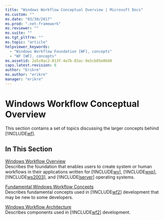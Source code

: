 ```yaml
---
title: "Windows Workflow Conceptual Overview | Microsoft Docs"
ms.custom: ""
ms.date: "03/30/2017"
ms.prod: ".net-framework"
ms.reviewer: ""
ms.suite: ""
ms.tgt_pltfrm: ""
ms.topic: "article"
helpviewer_keywords: 
  - "Windows Workflow Foundation [WF], concepts"
  - "WF [WF], concepts"
ms.assetid: 2a5c0ac2-813f-4a7b-83ac-9e5cb85e0640
caps.latest.revision: 6
author: "Erikre"
ms.author: "erikre"
manager: "erikre"
---
```

# Windows Workflow Conceptual Overview
This section contains a set of topics discussing the larger concepts behind [!INCLUDE[wf](../../../includes/wf-md.md)].  
  
## In This Section  
 [Windows Workflow Overview](../../../docs/framework/windows-workflow-foundation/overview.md)  
 Describes the foundation that enables users to create system or human workflows in their applications written for [!INCLUDE[wv](../../../includes/wv-md.md)], [!INCLUDE[wxp](../../../includes/wxp-md.md)], [!INCLUDE[ws2003](../../../includes/ws2003-md.md)], and [!INCLUDE[lserver](../../../includes/lserver-md.md)] operating systems.  
  
 [Fundamental Windows Workflow Concepts](../../../docs/framework/windows-workflow-foundation/fundamental-concepts.md)  
 Describes fundamental concepts used in [!INCLUDE[wf2](../../../includes/wf2-md.md)] development that may be new to some developers.  
  
 [Windows Workflow Architecture](../../../docs/framework/windows-workflow-foundation/architecture.md)  
 Describes components used in [!INCLUDE[wf2](../../../includes/wf2-md.md)] development.